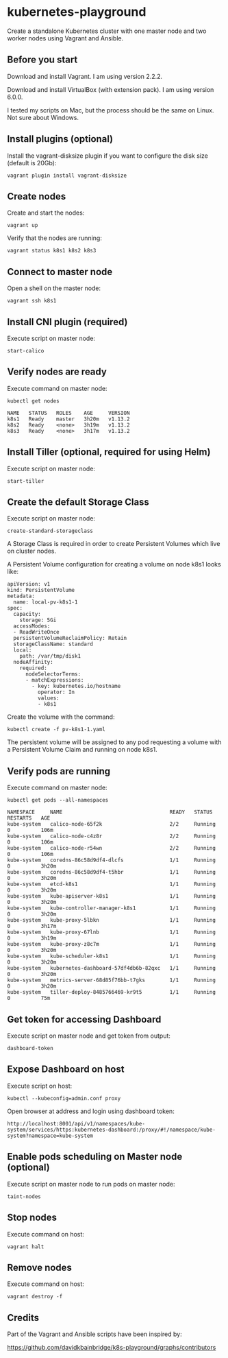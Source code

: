 # kubernetes-playground

Create a standalone Kubernetes cluster with one master node and two worker nodes using Vagrant and Ansible.

## Before you start

Download and install Vagrant. I am using version 2.2.2.

Download and install VirtualBox (with extension pack). I am using version 6.0.0.

I tested my scripts on Mac, but the process should be the same on Linux. Not sure about Windows.

## Install plugins (optional)

Install the vagrant-disksize plugin if you want to configure the disk size (default is 20Gb):

    vagrant plugin install vagrant-disksize

## Create nodes

Create and start the nodes:

    vagrant up

Verify that the nodes are running:

    vagrant status k8s1 k8s2 k8s3

## Connect to master node

Open a shell on the master node:

    vagrant ssh k8s1

## Install CNI plugin (required)

Execute script on master node:

    start-calico

## Verify nodes are ready

Execute command on master node:

    kubectl get nodes

    NAME   STATUS   ROLES    AGE     VERSION
    k8s1   Ready    master   3h20m   v1.13.2
    k8s2   Ready    <none>   3h19m   v1.13.2
    k8s3   Ready    <none>   3h17m   v1.13.2

## Install Tiller (optional, required for using Helm)

Execute script on master node:

    start-tiller

## Create the default Storage Class

Execute script on master node:

    create-standard-storageclass

A Storage Class is required in order to create Persistent Volumes which live on cluster nodes.

A Persistent Volume configuration for creating a volume on node k8s1 looks like:

    apiVersion: v1
    kind: PersistentVolume
    metadata:
      name: local-pv-k8s1-1
    spec:
      capacity:
        storage: 5Gi
      accessModes:
      - ReadWriteOnce
      persistentVolumeReclaimPolicy: Retain
      storageClassName: standard
      local:
        path: /var/tmp/disk1
      nodeAffinity:
        required:
          nodeSelectorTerms:
          - matchExpressions:
            - key: kubernetes.io/hostname
              operator: In
              values:
              - k8s1

Create the volume with the command:

    kubectl create -f pv-k8s1-1.yaml

The persistent volume will be assigned to any pod requesting a volume with a Persistent Volume Claim and running on node k8s1.

## Verify pods are running

Execute command on master node:

    kubectl get pods --all-namespaces

    NAMESPACE     NAME                                   READY   STATUS    RESTARTS   AGE
    kube-system   calico-node-65f2k                      2/2     Running   0          106m
    kube-system   calico-node-c4z8r                      2/2     Running   0          106m
    kube-system   calico-node-r54wn                      2/2     Running   0          106m
    kube-system   coredns-86c58d9df4-dlcfs               1/1     Running   0          3h20m
    kube-system   coredns-86c58d9df4-t5hbr               1/1     Running   0          3h20m
    kube-system   etcd-k8s1                              1/1     Running   0          3h20m
    kube-system   kube-apiserver-k8s1                    1/1     Running   0          3h20m
    kube-system   kube-controller-manager-k8s1           1/1     Running   0          3h20m
    kube-system   kube-proxy-5lbkn                       1/1     Running   0          3h17m
    kube-system   kube-proxy-67lnb                       1/1     Running   0          3h19m
    kube-system   kube-proxy-z8c7m                       1/1     Running   0          3h20m
    kube-system   kube-scheduler-k8s1                    1/1     Running   0          3h20m
    kube-system   kubernetes-dashboard-57df4db6b-82qxc   1/1     Running   0          3h20m
    kube-system   metrics-server-68d85f76bb-t7gks        1/1     Running   0          3h20m
    kube-system   tiller-deploy-8485766469-kr9t5         1/1     Running   0          75m

## Get token for accessing Dashboard

Execute script on master node and get token from output:

    dashboard-token

## Expose Dashboard on host

Execute script on host:

    kubectl --kubeconfig=admin.conf proxy

Open browser at address and login using dashboard token:

    http://localhost:8001/api/v1/namespaces/kube-system/services/https:kubernetes-dashboard:/proxy/#!/namespace/kube-system?namespace=kube-system

## Enable pods scheduling on Master node (optional)

Execute script on master node to run pods on master node:

    taint-nodes

## Stop nodes

Execute command on host:

    vagrant halt

## Remove nodes

Execute command on host:

    vagrant destroy -f

## Credits

Part of the Vagrant and Ansible scripts have been inspired by:

https://github.com/davidkbainbridge/k8s-playground/graphs/contributors
